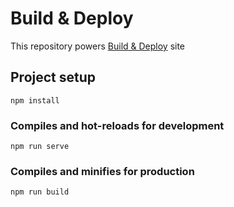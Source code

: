 # Build & Deploy

This repository powers [Build & Deploy](https://build.kubemq.io) site

## Project setup
```
npm install
```

### Compiles and hot-reloads for development
```
npm run serve
```

### Compiles and minifies for production
```
npm run build
```

